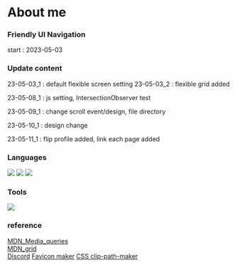 # About me

### Friendly UI Navigation
start : 2023-05-03

### Update content

23-05-03_1
 : default flexible screen setting 
23-05-03_2
 : flexible grid added

23-05-08_1
 : js setting, IntersectionObserver test

23-05-09_1
 : change scroll event/design, file directory

23-05-10_1
 : design change

23-05-11_1
 : flip profile added, link each page added

### Languages

<div>
    <img src="https://img.shields.io/badge/HTML5-E34F26?style=flat&logo=HTML5&logoColor=white" />
    <img src="https://img.shields.io/badge/CSS3-1572B6?style=flat&logo=CSS3&logoColor=white" />
    <img src="https://img.shields.io/badge/JavaScript-F7DF1E?style=flat&logo=JavaScript&logoColor=white" />
</div>

### Tools

<div>
    <img src="https://img.shields.io/badge/Visual%20Studio%20Code-007ACC?style=flat&logo=VisualStudioCode&logoColor=white" />
</div>

### reference

[MDN_Media_queries](https://developer.mozilla.org/ko/docs/Learn/CSS/CSS_layout/Media_queries)  
[MDN_grid](https://developer.mozilla.org/en-US/docs/Web/CSS/grid)  
[Discord](https://discord.com/)
[Favicon maker](https://www.favicon.cc/)
[CSS clip-path-maker](https://bennettfeely.com/clippy/)
